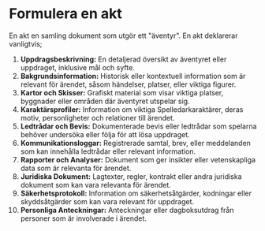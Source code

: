 # Formulera en akt

En akt en samling dokument som utgör ett "äventyr". En akt deklarerar vanligtvis;

1. **Uppdragsbeskrivning:** En detaljerad översikt av äventyret eller uppdraget, inklusive mål och syfte.
2. **Bakgrundsinformation:** Historisk eller kontextuell information som är relevant för ärendet, såsom händelser, platser, eller viktiga figurer.
3. **Kartor och Skisser:** Grafiskt material som visar viktiga platser, byggnader eller områden där äventyret utspelar sig.
4. **Karaktärsprofiler:** Information om viktiga Spelledarkaraktärer, deras motiv, personligheter och relationer till ärendet.
5. **Ledtrådar och Bevis:** Dokumenterade bevis eller ledtrådar som spelarna behöver undersöka eller följa för att lösa uppdraget.
6. **Kommunikationsloggar:** Registrerade samtal, brev, eller meddelanden som kan innehålla ledtrådar eller relevant information.
7. **Rapporter och Analyser:** Dokument som ger insikter eller vetenskapliga data som är relevanta för ärendet.
8. **Juridiska Dokument:** Lagtexter, regler, kontrakt eller andra juridiska dokument som kan vara relevanta för ärendet.
9. **Säkerhetsprotokoll:** Information om säkerhetsåtgärder, kodningar eller skyddsåtgärder som kan vara relevant för uppdraget.
10. **Personliga Anteckningar:** Anteckningar eller dagboksutdrag från personer som är involverade i ärendet.



